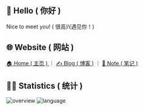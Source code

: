 ## 👋 Hello ( 你好 )

Nice to meet you! ( 很高兴遇见你！)

## 🌐 Website ( 网站 )

[🏠 Home ( 主页 ) ](https://fzf404.art/) ｜ [✍️ Blog ( 博客 )](https://blog.fzf404.art/) ｜ [📓 Note ( 笔记 )](https://note.fzf404.art/)

## 👨‍💻 Statistics ( 统计 )

![overview](https://cdn.fzf404.art/github-stats@output/generated/overview.svg)
![language](https://cdn.fzf404.art/github-stats@output/generated/languages.svg)
